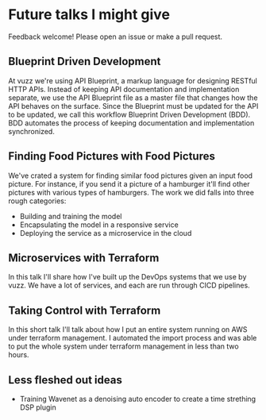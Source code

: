 # Future talks I might give

Feedback welcome! Please open an issue or make a pull request.

## Blueprint Driven Development

At vuzz we're using API Blueprint, a markup language for designing RESTful HTTP APIs. Instead of keeping API documentation and implementation separate, we use the API Blueprint file as a master file that changes how the API behaves on the surface. Since the Blueprint must be updated for the API to be updated, we call this workflow Blueprint Driven Development (BDD). BDD automates the process of keeping documentation and implementation synchronized.

## Finding Food Pictures with Food Pictures
We've crated a system for finding similar food pictures given an input food picture. For instance, if you send it a picture of a hamburger it'll find other pictures with various types of hamburgers. The work we did falls into three rough categories: 
- Building and training the model
- Encapsulating the model in a responsive service
- Deploying the service as a microservice in the cloud

## Microservices with Terraform
In this talk I'll share how I've built up the DevOps systems that we use by vuzz. We have a lot of services, and each are run through CICD pipelines.

## Taking Control with Terraform
In this short talk I'll talk about how I put an entire system running on AWS under terraform management. I automated the import process and was able to put the whole system under terraform management in less than two hours. 

## Less fleshed out ideas

- Training Wavenet as a denoising auto encoder to create a time strething DSP plugin
